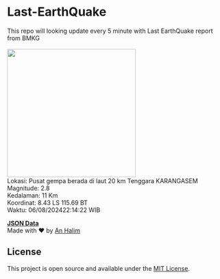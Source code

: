 # Last-EarthQuake
This repo will looking update every 5 minute with Last EarthQuake report from BMKG
<br>
<br>
<img src="https://static.bmkg.go.id/20240806221422.mmi.jpg" width="300"/>
<br>
Lokasi: Pusat gempa berada di laut 20 km Tenggara KARANGASEM <br>
Magnitude: 2.8 <br>
Kedalaman: 11 Km <br>
Koordinat: 8.43 LS 115.69 BT <br>
Waktu: 06/08/202422:14:22 WIB <br>

<a href="./data/data.json">**JSON Data**</a>
<br>
Made with ❤️ by <a href="https://github.com/an-halim">An Halim</a>
## License

This project is open source and available under the [MIT License](LICENSE).
